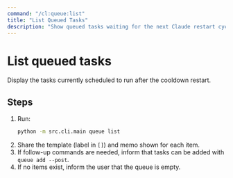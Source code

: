 ```yaml
---
command: "/cl:queue:list"
title: "List Queued Tasks"
description: "Show queued tasks waiting for the next Claude restart cycle."
---
```


# List queued tasks

Display the tasks currently scheduled to run after the cooldown restart.

## Steps
1. Run:
   ```bash
   python -m src.cli.main queue list
   ```
2. Share the template (label in `[]`) and memo shown for each item.
3. If follow-up commands are needed, inform that tasks can be added with `queue add --post`.
4. If no items exist, inform the user that the queue is empty.
